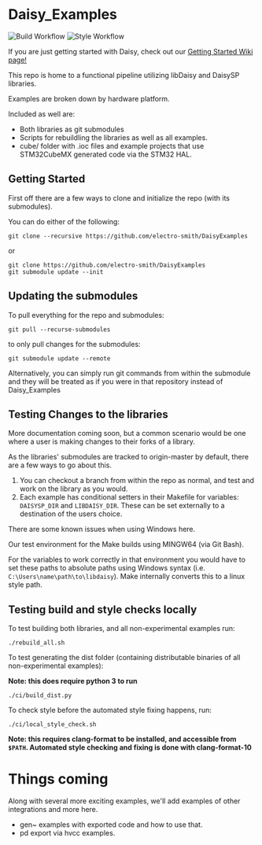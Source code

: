 # Daisy_Examples

![Build Workflow](https://github.com/electro-smith/DaisyExamples/workflows/Build%20All/badge.svg)
![Style Workflow](https://github.com/electro-smith/DaisyExamples/workflows/Fix%20Style/badge.svg)


If you are just getting started with Daisy, check out our [Getting Started Wiki page!](https://github.com/electro-smith/DaisyWiki/wiki)

This repo is home to a functional pipeline utilizing libDaisy and DaisySP libraries.

Examples are broken down by hardware platform.

Included as well are:
- Both libraries as git submodules
- Scripts for rebuildling the libraries as well as all examples.
- cube/ folder with .ioc files and example projects that use STM32CubeMX generated code via the STM32 HAL.

## Getting Started

First off there are a few ways to clone and initialize the repo (with its submodules).

You can do either of the following:

```
git clone --recursive https://github.com/electro-smith/DaisyExamples
```

or 

```
git clone https://github.com/electro-smith/DaisyExamples
git submodule update --init
```

## Updating the submodules

To pull everything for the repo and submodules:

```
git pull --recurse-submodules
```

to only pull changes for the submodules:

```
git submodule update --remote
```

Alternatively, you can simply run git commands from within the submodule and they will be treated as if you were in that repository instead of Daisy_Examples

## Testing Changes to the libraries

More documentation coming soon, but a common scenario would be one where a user is making changes to their forks of a library.

As the libraries' submodules are tracked to origin-master by default, there are a few ways to go about this.

1. You can checkout a branch from within the repo as normal, and test and work on the library as you would.
2. Each example has conditional setters in their Makefile for variables: `DAISYSP_DIR` and `LIBDAISY_DIR`. These can be set externally to a destination of the users choice.

There are some known issues when using Windows here. 

Our test environment for the Make builds using MINGW64 (via Git Bash). 

For the variables to work correctly in that environment you would have to set these paths to absolute paths using Windows syntax (i.e. `C:\Users\name\path\to\libdaisy`). Make internally converts this to a linux style path.

## Testing build and style checks locally

To test building both libraries, and all non-experimental examples run:

`./rebuild_all.sh` 

To test generating the dist folder (containing distributable binaries of all non-experimental examples):

**Note: this does require python 3 to run**

`./ci/build_dist.py`

To check style before the automated style fixing happens, run:

`./ci/local_style_check.sh` 

**Note: this requires clang-format to be installed, and accessible from `$PATH`. Automated style checking and fixing is done with clang-format-10**

# Things coming

Along with several more exciting examples, we'll add examples of other integrations and more here.

- gen~ examples with exported code and how to use that.
- pd export via hvcc examples.


